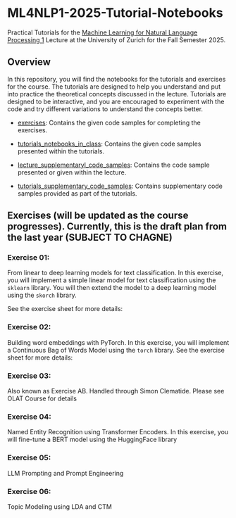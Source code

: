 # ML4NLP1-2025-Tutorial-Notebooks
Practical Tutorials for the [Machine Learning for Natural Language Processing 1](https://studentservices.uzh.ch/uzh/launchpad/?sap-language=DE&sap-ui-language=DE#ZVVZ-display?Id=50941599&ObjectType=SM&PiqSession=003&PiqYear=2025&sap-app-origin-hint=&/details/2025/003/SM/50941599//undefined//undefined//undefined//undefined) Lecture at the University of Zurich for the Fall Semester 2025.

## Overview
In this repository, you will find the notebooks for the tutorials and exercises for the course. The tutorials are designed to help you understand and put into practice the theoretical concepts discussed in the lecture. Tutorials are designed to be interactive, and you are encouraged to experiment with the code and try different variations to understand the concepts better.

- [exercises](./exercises): Contains the given code samples for completing the exercises.

- [tutorials_notebooks_in_class](./tutorials_notebooks_in_class_2025): Contains the given code samples presented within the tutorials.

- [lecture_supplementaryl_code_samples](./lectures_supplementary_code_samples): Contains the code sample presented or given within the lecture.

- [tutorials_supplementary_code_samples](./tutorials_supplementary_code_samples): Contains supplementary code samples provided as part of the tutorials.

## Exercises (will be updated as the course progresses). Currently, this is the draft plan from the last year (SUBJECT TO CHAGNE)

### Exercise 01: 

From linear to deep learning models for text classification. In this exercise, you will implement a simple linear model for text classification using the `sklearn` library. You will then extend the model to a deep learning model using the `skorch` library.

See the exercise sheet for more details:

### Exercise 02:
Building word embeddings with PyTorch. In this exercise, you will implement a Continuous Bag of Words Model using the `torch` library. See the exercise sheet for more details:

### Exercise 03:
Also known as Exercise AB. Handled through Simon Clematide. Please see OLAT Course for details

### Exercise 04:
Named Entity Recognition using Transformer Encoders. In this exercise, you will fine-tune a BERT model using the HuggingFace library

### Exercise 05: 
LLM Prompting and Prompt Engineering 

### Exercise 06: 
Topic Modeling using LDA and CTM 
